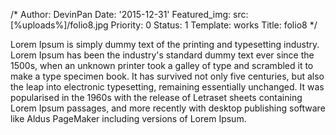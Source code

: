 /*
Author: DevinPan
Date: '2015-12-31'
Featured_img:
  src: [%uploads%]/folio8.jpg
Priority: 0
Status: 1
Template: works
Title: folio8
*/
<p>Lorem Ipsum is simply dummy text of the printing and typesetting industry. Lorem Ipsum has been the industry's standard dummy text ever since the 1500s, when an unknown printer took a galley of type and scrambled it to make a type specimen book. It has survived not only five centuries, but also the leap into electronic typesetting, remaining essentially unchanged. It was popularised in the 1960s with the release of Letraset sheets containing Lorem Ipsum passages, and more recently with desktop publishing software like Aldus PageMaker including versions of Lorem Ipsum.</p>